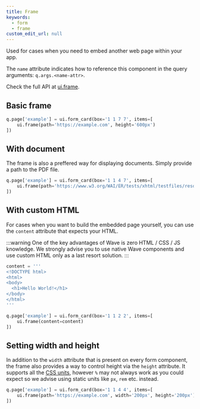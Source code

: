 ```yaml
---
title: Frame
keywords:
  - form
  - frame
custom_edit_url: null
---
```


Used for cases when you need to embed another web page within your app.

The `name` attribute indicates how to reference this component in the query arguments: `q.args.<name-attr>`.

Check the full API at [ui.frame](/docs/api/ui#frame).

## Basic frame

```py
q.page['example'] = ui.form_card(box='1 1 7 7', items=[
    ui.frame(path='https://example.com', height='600px')
])
```

## With document

The frame is also a preffered way for displaying documents. Simply provide a path to the PDF file.

```py
q.page['example'] = ui.form_card(box='1 1 4 7', items=[
    ui.frame(path='https://www.w3.org/WAI/ER/tests/xhtml/testfiles/resources/pdf/dummy.pdf')
])
```

## With custom HTML

For cases when you want to build the embedded page yourself, you can use the `content` attribute that
expects your HTML.

:::warning
One of the key advantages of Wave is zero HTML / CSS / JS knowledge. We strongly advise you to use
native Wave components and use custom HTML only as a last resort solution.
:::

```py
content = '''
<!DOCTYPE html>
<html>
<body>
  <h1>Hello World!</h1>
</body>
</html>
'''

q.page['example'] = ui.form_card(box='1 1 2 2', items=[
    ui.frame(content=content)
])
```

## Setting width and height

In addition to the `width` attribute that is present on every form component, the frame also provides
a way to control height via the `height` attribute. It supports all the [CSS units](https://developer.mozilla.org/en-US/docs/Learn/CSS/Building_blocks/Values_and_units), however `%` may not always work as you
could expect so we advise using static units like `px`, `rem` etc. instead.

```py
q.page['example'] = ui.form_card(box='1 1 4 4', items=[
    ui.frame(path='https://example.com', width='200px', height='200px')
])
```
